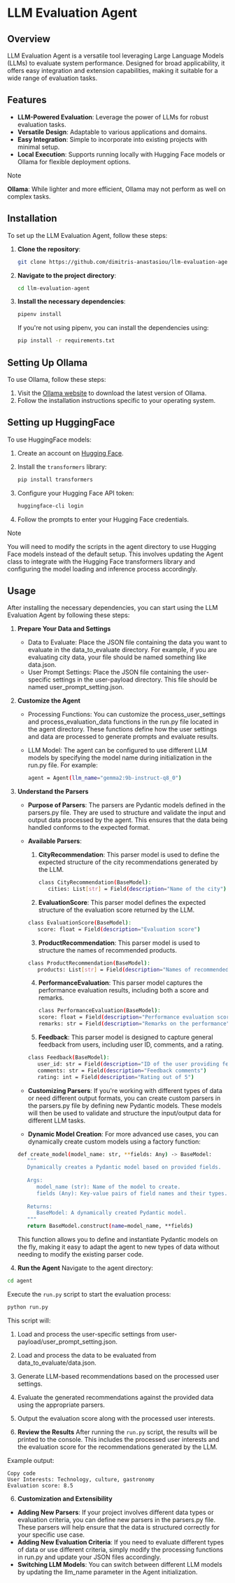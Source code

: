 # LLM Evaluation Agent


## Overview

LLM Evaluation Agent is a versatile tool leveraging Large Language Models (LLMs) to evaluate system performance. Designed for broad applicability, it offers easy integration and extension capabilities, making it suitable for a wide range of evaluation tasks.



## Features

- **LLM-Powered Evaluation**: Leverage the power of LLMs for robust evaluation tasks.
- **Versatile Design**: Adaptable to various applications and domains.
- **Easy Integration**: Simple to incorporate into existing projects with minimal setup.
- **Local Execution**: Supports running locally with Hugging Face models or Ollama for flexible deployment options.

> [!NOTE]
> **Ollama**: While lighter and more efficient, Ollama may not perform as well on complex tasks.



## Installation

To set up the LLM Evaluation Agent, follow these steps:

1. **Clone the repository**:

   ```sh
   git clone https://github.com/dimitris-anastasiou/llm-evaluation-agent.git
   ```
2. **Navigate to the project directory**:

   ```sh
   cd llm-evaluation-agent
   ```

3. **Install the necessary dependencies**:

   ```sh
   pipenv install
   ```

   If you're not using pipenv, you can install the dependencies using:

      ```sh
      pip install -r requirements.txt
      ```



## Setting Up Ollama

To use Ollama, follow these steps:
1. Visit the [Ollama website](https://www.ollama.com/) to download the latest version of Ollama.
2. Follow the installation instructions specific to your operating system.



## Setting up HuggingFace

To use HuggingFace models:
1. Create an account on [Hugging Face](https://huggingface.co/).
2. Install the `transformers` library:

   ```sh
   pip install transformers
   ```

3. Configure your Hugging Face API token:

   ```sh
   huggingface-cli login
   ```

4. Follow the prompts to enter your Hugging Face credentials.

>[!Note]
> You will need to modify the scripts in the agent directory to use Hugging Face models instead of the default setup. This involves updating the Agent class to integrate with the Hugging Face transformers library and configuring the model loading and inference process accordingly.



## Usage

After installing the necessary dependencies, you can start using the LLM Evaluation Agent by following these steps:

1. **Prepare Your Data and Settings**
   - Data to Evaluate: Place the JSON file containing the data you want to evaluate in the data_to_evaluate directory. For example, if you are evaluating city data, your file should be named something like data.json.
   - User Prompt Settings: Place the JSON file containing the user-specific settings in the user-payload directory. This file should be named user_prompt_setting.json.

2. **Customize the Agent**
   - Processing Functions: You can customize the process_user_settings and process_evaluation_data functions in the run.py file located in the agent directory. These functions define how the user settings and data are processed to generate prompts and evaluate results.
   - LLM Model: The agent can be configured to use different LLM models by specifying the model name during initialization in the run.py file. For example:

      ```sh
      agent = Agent(llm_name="gemma2:9b-instruct-q8_0")
      ```

3. **Understand the Parsers**
   - **Purpose of Parsers**: The parsers are Pydantic models defined in the parsers.py file. They are used to structure and validate the input and output data processed by the agent. This ensures that the data being handled conforms to the expected format.
   - **Available Parsers**:
      1. **CityRecommendation**: This parser model is used to define the expected structure of the city recommendations generated by the LLM.

         ```sh
         class CityRecommendation(BaseModel):
            cities: List[str] = Field(description="Name of the city")
         ```

      2. **EvaluationScore**: This parser model defines the expected structure of the evaluation score returned by the LLM.

      ```sh
      class EvaluationScore(BaseModel):
         score: float = Field(description="Evaluation score")
      ```

      3. **ProductRecommendation**: This parser model is used to structure the names of recommended products.

      ```sh
      class ProductRecommendation(BaseModel):
         products: List[str] = Field(description="Names of recommended products")
      ```

      4. **PerformanceEvaluation**: This parser model captures the performance evaluation results, including both a score and remarks.

         ```sh     
         class PerformanceEvaluation(BaseModel):
         score: float = Field(description="Performance evaluation score")
         remarks: str = Field(description="Remarks on the performance")
         ```

      5. **Feedback**: This parser model is designed to capture general feedback from users, including user ID, comments, and a rating.

      ```sh
      class Feedback(BaseModel):
         user_id: str = Field(description="ID of the user providing feedback")
         comments: str = Field(description="Feedback comments")
         rating: int = Field(description="Rating out of 5")
      ```

   - **Customizing Parsers**: If you're working with different types of data or need different output formats, you can create custom parsers in the parsers.py file by defining new Pydantic models. These models will then be used to validate and structure the input/output data for different LLM tasks.
   - **Dynamic Model Creation**: For more advanced use cases, you can dynamically create custom models using a factory function:

   ```sh
   def create_model(model_name: str, **fields: Any) -> BaseModel:
      """
      Dynamically creates a Pydantic model based on provided fields.
      
      Args:
         model_name (str): Name of the model to create.
         fields (Any): Key-value pairs of field names and their types.
      
      Returns:
         BaseModel: A dynamically created Pydantic model.
      """
      return BaseModel.construct(name=model_name, **fields)
   ```

   This function allows you to define and instantiate Pydantic models on the fly, making it easy to adapt the agent to new types of data without needing to modify the existing parser code.

4. **Run the Agent**
Navigate to the agent directory:

```sh
cd agent
```

Execute the `run.py` script to start the evaluation process:

```sh
python run.py
```

This script will:
1. Load and process the user-specific settings from user-payload/user_prompt_setting.json.
2. Load and process the data to be evaluated from data_to_evaluate/data.json.
3. Generate LLM-based recommendations based on the processed user settings.
4. Evaluate the generated recommendations against the provided data using the appropriate parsers.
5. Output the evaluation score along with the processed user interests.

5. **Review the Results**
After running the `run.py` script, the results will be printed to the console. This includes the processed user interests and the evaluation score for the recommendations generated by the LLM.

Example output:

```plaintext
Copy code
User Interests: Technology, culture, gastronomy
Evaluation score: 8.5
```

6. **Customization and Extensibility**
- **Adding New Parsers**: If your project involves different data types or evaluation criteria, you can define new parsers in the parsers.py file. These parsers will help ensure that the data is structured correctly for your specific use case.
- **Adding New Evaluation Criteria**: If you need to evaluate different types of data or use different criteria, simply modify the processing functions in run.py and update your JSON files accordingly.
- **Switching LLM Models**: You can switch between different LLM models by updating the llm_name parameter in the Agent initialization.